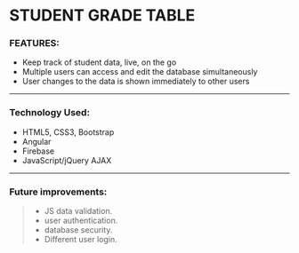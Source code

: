 # STUDENT GRADE TABLE


### FEATURES:
-   Keep track of student data, live, on the go
-   Multiple users can access and edit the database simultaneously
-   User changes to the data is shown immediately to other users
-------------------------------------------------------------

### Technology Used:
- HTML5, CSS3,  Bootstrap
- Angular
- Firebase
- JavaScript/jQuery  AJAX
-------------------------------------------------------------

### Future improvements:
> - JS data validation.
> - user authentication.
> - database security.
> - Different user login.

